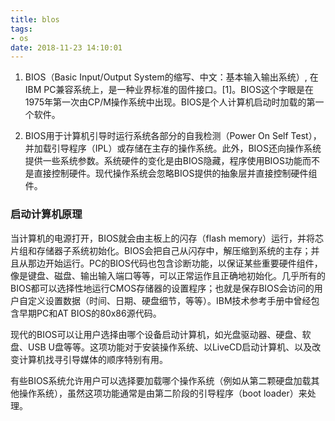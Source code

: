 ```yaml
---
title: blos
tags:
- os
date: 2018-11-23 14:10:01
---
```

1. BIOS（Basic Input/Output System的缩写、中文：基本输入输出系统）, 在IBM PC兼容系统上，是一种业界标准的固件接口。[1]。BIOS这个字眼是在1975年第一次由CP/M操作系统中出现。BIOS是个人计算机启动时加载的第一个软件。

2. BIOS用于计算机引导时运行系统各部分的自我检测（Power On Self Test），并加载引导程序（IPL）或存储在主存的操作系统。此外，BIOS还向操作系统提供一些系统参数。系统硬件的变化是由BIOS隐藏，程序使用BIOS功能而不是直接控制硬件。现代操作系统会忽略BIOS提供的抽象层并直接控制硬件组件。

### 启动计算机原理
当计算机的电源打开，BIOS就会由主板上的闪存（flash memory）运行，并将芯片组和存储器子系统初始化。BIOS会把自己从闪存中，解压缩到系统的主存；并且从那边开始运行。PC的BIOS代码也包含诊断功能，以保证某些重要硬件组件，像是键盘、磁盘、输出输入端口等等，可以正常运作且正确地初始化。几乎所有的BIOS都可以选择性地运行CMOS存储器的设置程序；也就是保存BIOS会访问的用户自定义设置数据（时间、日期、硬盘细节，等等）。IBM技术参考手册中曾经包含早期PC和AT BIOS的80x86源代码。

现代的BIOS可以让用户选择由哪个设备启动计算机，如光盘驱动器、硬盘、软盘、USB U盘等等。这项功能对于安装操作系统、以LiveCD启动计算机、以及改变计算机找寻引导媒体的顺序特别有用。

有些BIOS系统允许用户可以选择要加载哪个操作系统（例如从第二颗硬盘加载其他操作系统），虽然这项功能通常是由第二阶段的引导程序（boot loader）来处理。
